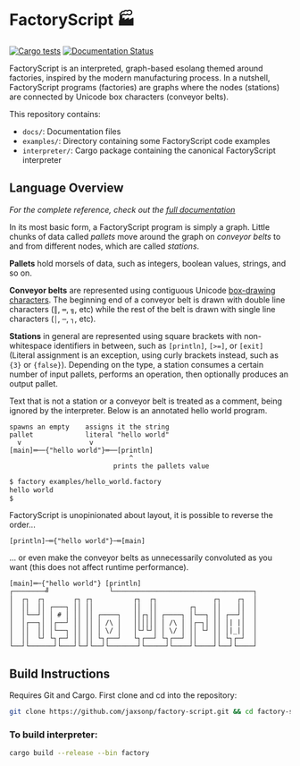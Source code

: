 # FactoryScript 🏭

[![Cargo tests](https://github.com/jaxsonp/factory-script/actions/workflows/rust.yml/badge.svg)](https://github.com/jaxsonp/factory-script/actions/workflows/rust.yml)
[![Documentation Status](https://readthedocs.org/projects/factoryscript/badge/?version=latest)](https://factoryscript.readthedocs.io/en/latest/?badge=latest)

FactoryScript is an interpreted, graph-based esolang themed around factories, inspired by the modern manufacturing process. In a nutshell, FactoryScript programs (factories) are graphs where the nodes (stations) are connected by Unicode box characters (conveyor belts).

This repository contains:

- `docs/`: Documentation files
- `examples/`: Directory containing some FactoryScript code examples
- `interpreter/`: Cargo package containing the canonical FactoryScript interpreter

## Language Overview

_For the complete reference, check out the [full documentation](https://factoryscript.readthedocs.io/en/latest/)_

In its most basic form, a FactoryScript program is simply a graph. Little chunks of data called _pallets_ move around the graph on _conveyor belts_ to and from different nodes, which are called _stations_.

**Pallets** hold morsels of data, such as integers, boolean values, strings, and so on.

**Conveyor belts** are represented using contiguous Unicode [box-drawing characters](https://en.wikipedia.org/wiki/Box-drawing_characters). The beginning end of a conveyor belt is drawn with double line characters (`║`, `═`, `╗`, etc) while the rest of the belt is drawn with single line characters (`│`, `─`, `┐`, etc).

**Stations** in general are represented using square brackets with non-whitespace identifiers in between, such as `[println]`, `[>=]`, or `[exit]` (Literal assignment is an exception, using curly brackets instead, such as `{3}` or `{false}`). Depending on the type, a station consumes a certain number of input pallets, performs an operation, then optionally produces an output pallet.

Text that is not a station or a conveyor belt is treated as a comment, being ignored by the interpreter. Below is an annotated hello world program.

```text
spawns an empty    assigns it the string
pallet             literal "hello world"
  v                 v
[main]═──{"hello world"}═──[println]
                              ^
                          prints the pallets value
```

```sh
$ factory examples/hello_world.factory
hello world
$
```

FactoryScript is unopinionated about layout, it is possible to reverse the order...

```text
[println]─═{"hello world"}─═[main]
```

... or even make the conveyor belts as unnecessarily convoluted as you want (this does not affect runtime performance).

```text
[main]═─{"hello world"} [println]
┌────────╝               └───────────────────────────────────┐
│  ┌┐  ┌┐       ┌┐ ┌┐          ┌┐  ┌┐              ┌┐    ┌┐  │
│  ││  ││ ┌───┐ ││ ││          ││  ││        ┌┐    ││    ││  │
│  │└──┘│ │ # │ ││ ││ ┌────┐   ││┌┐││ ┌────┐ │└──┐ ││ ┌──┘│  │
│  │┌──┐│ │┌──┘ ││ ││ │ /\ │   ││││││ │ /\ │ │┌─┐│ ││ │| |│  │
│  ││  ││ │└──┐ ││ ││ │ \/ │   │└┘└┘│ │ \/ │ ││ └┘ ││ │|_|│  │
│  ││  └┘ └┐┌─┘ ││ ││ └┐┌──┘   └┐┌──┘ └┐┌──┘ ││    ││ └┐┌─┘  │
└──┘└──────┘└───┘└─┘└──┘└───────┘└─────┘└────┘└────┘└──┘└────┘
```

## Build Instructions

Requires Git and Cargo. First clone and cd into the repository:

```sh
git clone https://github.com/jaxsonp/factory-script.git && cd factory-script/
```

### To build interpreter:

```sh
cargo build --release --bin factory
```
